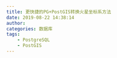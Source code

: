 ```yaml
---
title: 更快捷的PG+PostGIS转换火星坐标系方法
date: 2019-08-22 14:38:14
author: 
categories: 数据库
tags:
    - PostgreSQL
    - PostGIS
---
```

